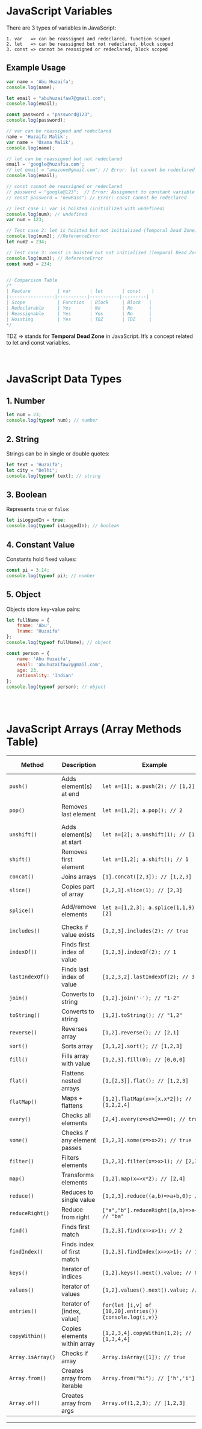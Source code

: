 


# JavaScript Variables

There are 3 types of variables in JavaScript:

```
1. var   => can be reassigned and redeclared, function scoped
2. let   => can be reassigned but not redeclared, block scoped
3. const => cannot be reassigned or redeclared, block scoped
```

## Example Usage

```javascript
var name = 'Abu Huzaifa';
console.log(name);

let email = "abuhuzaifaw7@gmail.com";
console.log(email);

const password = "password@123";
console.log(password);

// var can be reassigned and redeclared
name = 'Huzaifa Malik';
var name = 'Usama Malik';
console.log(name);

// let can be reassigned but not redeclared
email = 'google@huzafia.com';
// let email = "amazone@gmail.com"; // Error: let cannot be redeclared
console.log(email);

// const cannot be reassigned or redeclared
// password = "google@123";  // Error: Assignment to constant variable
// const password = "newPass"; // Error: const cannot be redeclared

// Test case 1: var is hoisted (initialized with undefined)
console.log(num); // undefined
var num = 123;

// Test case 2: let is hoisted but not initialized (Temporal Dead Zone)
console.log(num2); //ReferenceError
let num2 = 234;

// Test case 3: const is hoisted but not initialized (Temporal Dead Zone)
console.log(num3); // ReferenceError
const num3 = 234;


// Comparison Table
/*
| Feature          | var       | let       | const    |
|-----------------|-----------|-----------|---------|
| Scope            | Function  | Block     | Block   |
| Redeclarable     | Yes       | No        | No      |
| Reassignable     | Yes       | Yes       | No      |
| Hoisting         | Yes       | TDZ       | TDZ     |
*/


```

TDZ => stands for **Temporal Dead Zone** in JavaScript. It’s a concept related to let and const variables.


</br>


# JavaScript Data Types

## 1. Number
```js
let num = 23; 
console.log(typeof num); // number
````

## 2. String

Strings can be in single or double quotes:

```js
let text = 'Huzaifa'; 
let city = "Delhi";
console.log(typeof text); // string
```

## 3. Boolean

Represents `true` or `false`:

```js
let isLoggedIn = true; 
console.log(typeof isLoggedIn); // boolean
```

## 4. Constant Value

Constants hold fixed values:

```js
const pi = 3.14; 
console.log(typeof pi); // number
```

## 5. Object

Objects store key-value pairs:

```js
let fullName = { 
    fname: 'Abu', 
    lname: 'Huzaifa' 
};
console.log(typeof fullName); // object

const person = {
    name: 'Abu Huzaifa',
    email: 'abuhuzaifaw7@gmail.com',
    age: 23,
    nationality: 'Indian'
};
console.log(typeof person); // object
```

</br>
</br>




# JavaScript Arrays (Array Methods Table)


| Method            | Description                  | Example                                                 | Return Type                |
| ----------------- | ---------------------------- | ------------------------------------------------------- | -------------------------- |
| `push()`          | Adds element(s) at end       | `let a=[1]; a.push(2); // [1,2]`                        | `Number` (new length)      |
| `pop()`           | Removes last element         | `let a=[1,2]; a.pop(); // 2`                            | `Any` (removed element)    |
| `unshift()`       | Adds element(s) at start     | `let a=[2]; a.unshift(1); // [1,2]`                     | `Number` (new length)      |
| `shift()`         | Removes first element        | `let a=[1,2]; a.shift(); // 1`                          | `Any` (removed element)    |
| `concat()`        | Joins arrays                 | `[1].concat([2,3]); // [1,2,3]`                         | `Array`                    |
| `slice()`         | Copies part of array         | `[1,2,3].slice(1); // [2,3]`                            | `Array`                    |
| `splice()`        | Add/remove elements          | `let a=[1,2,3]; a.splice(1,1,9); // [2]`                | `Array` (removed elements) |
| `includes()`      | Checks if value exists       | `[1,2,3].includes(2); // true`                          | `Boolean`                  |
| `indexOf()`       | Finds first index of value   | `[1,2,3].indexOf(2); // 1`                              | `Number`                   |
| `lastIndexOf()`   | Finds last index of value    | `[1,2,3,2].lastIndexOf(2); // 3`                        | `Number`                   |
| `join()`          | Converts to string           | `[1,2].join('-'); // "1-2"`                             | `String`                   |
| `toString()`      | Converts to string           | `[1,2].toString(); // "1,2"`                            | `String`                   |
| `reverse()`       | Reverses array               | `[1,2].reverse(); // [2,1]`                             | `Array`                    |
| `sort()`          | Sorts array                  | `[3,1,2].sort(); // [1,2,3]`                            | `Array`                    |
| `fill()`          | Fills array with value       | `[1,2,3].fill(0); // [0,0,0]`                           | `Array`                    |
| `flat()`          | Flattens nested arrays       | `[1,[2,3]].flat(); // [1,2,3]`                          | `Array`                    |
| `flatMap()`       | Maps + flattens              | `[1,2].flatMap(x=>[x,x*2]); // [1,2,2,4]`               | `Array`                    |
| `every()`         | Checks all elements          | `[2,4].every(x=>x%2===0); // true`                      | `Boolean`                  |
| `some()`          | Checks if any element passes | `[1,2,3].some(x=>x>2); // true`                         | `Boolean`                  |
| `filter()`        | Filters elements             | `[1,2,3].filter(x=>x>1); // [2,3]`                      | `Array`                    |
| `map()`           | Transforms elements          | `[1,2].map(x=>x*2); // [2,4]`                           | `Array`                    |
| `reduce()`        | Reduces to single value      | `[1,2,3].reduce((a,b)=>a+b,0); // 6`                    | `Any`                      |
| `reduceRight()`   | Reduce from right            | `["a","b"].reduceRight((a,b)=>a+b); // "ba"`            | `Any`                      |
| `find()`          | Finds first match            | `[1,2,3].find(x=>x>1); // 2`                            | `Any`                      |
| `findIndex()`     | Finds index of first match   | `[1,2,3].findIndex(x=>x>1); // 1`                       | `Number`                   |
| `keys()`          | Iterator of indices          | `[1,2].keys().next().value; // 0`                       | `Iterator`                 |
| `values()`        | Iterator of values           | `[1,2].values().next().value; // 1`                     | `Iterator`                 |
| `entries()`       | Iterator of \[index, value]  | `for(let [i,v] of [10,20].entries()){console.log(i,v)}` | `Iterator`                 |
| `copyWithin()`    | Copies elements within array | `[1,2,3,4].copyWithin(1,2); // [1,3,4,4]`               | `Array`                    |
| `Array.isArray()` | Checks if array              | `Array.isArray([1]); // true`                           | `Boolean`                  |
| `Array.from()`    | Creates array from iterable  | `Array.from("hi"); // ['h','i']`                        | `Array`                    |
| `Array.of()`      | Creates array from args      | `Array.of(1,2,3); // [1,2,3]`                           | `Array`                    |

---


